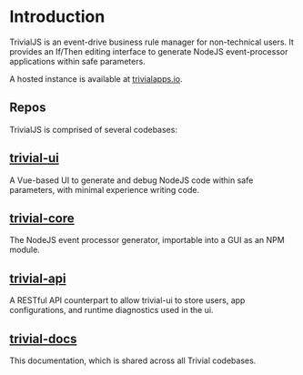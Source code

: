 # Introduction

TrivialJS is an event-drive business rule manager for non-technical users. It provides an If/Then editing interface to generate NodeJS event-processor applications within safe parameters.

A hosted instance is available at [trivialapps.io](https://www.trivialapps.io).

## Repos
TrivialJS is comprised of several codebases:

## [trivial-ui](https://github.com/solid-adventure/trivial-ui)
A Vue-based UI to generate and debug NodeJS code within safe parameters, with minimal experience writing code.

## [trivial-core](https://github.com/solid-adventure/trivial-core)
The NodeJS event processor generator, importable into a GUI as an NPM module.

## [trivial-api](https://github.com/solid-adventure/trivial-api)
A RESTful API counterpart to allow trivial-ui to store users, app configurations, and runtime diagnostics used in the ui.

## [trivial-docs](https://github.com/solid-adventure/trivial-docs)
This documentation, which is shared across all Trivial codebases.
